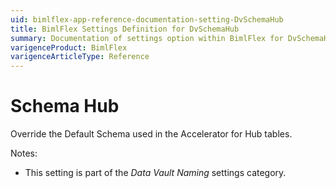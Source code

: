 ```yaml
---
uid: bimlflex-app-reference-documentation-setting-DvSchemaHub
title: BimlFlex Settings Definition for DvSchemaHub
summary: Documentation of settings option within BimlFlex for DvSchemaHub
varigenceProduct: BimlFlex
varigenceArticleType: Reference
---
```


# Schema Hub

Override the Default Schema used in the Accelerator for Hub tables.

Notes:

* This setting is part of the *Data Vault Naming* settings category.

